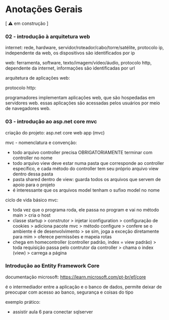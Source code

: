 # Anotações Gerais

[ ⚠️ em construção ]

### 02 - introdução à arquitetura web

internet: rede, hardware, servidor/roteador/cabo/torre/satélite, protocolo ip, independente da web, os dispositivos são identificados por ip

web: ferramenta, software, texto/imagem/vídeo/áudio, protocolo http, dependente da internet, informações são identificadas por url

arquitetura de aplicações web: 

protocolo http: 

programadores implementam aplicações web, que são hospedadas em servidores web. essas aplicações são acessadas pelos usuários por meio de navegadores web.


### 03 - introdução ao asp.net core mvc

criação do projeto: asp.net core web app (mvc)

mvc - nomenclatura e convenção: 
* todo arquivo controller precisa OBRIGATORIAMENTE terminar com controller no nome
* todo arquivo view deve estar numa pasta que corresponde ao controller específico, e cada método do controller tem seu próprio arquivo view dentro dessa pasta
* pasta shared dentro de view: guarda todos os arquivos que servem de apoio para o projeto
* é interessante que os arquivos model tenham o sufixo model no nome

ciclo de vida básico mvc: 
* toda vez que o programa roda, ele passa no program e vai no método main > cria o host
* classe startup > construtor > injetar iconfiguration > configuração de cookies > adiciona pacote mvc > método configure > confere se o ambiente é de desenvolvimento > se sim, joga a exceção diretamente para mim > oferece permissões e mapeia rotas
* chega em homecontroller (controller padrão, index = view padrão) > toda requisição passa pelo contrutor da controller > chama o index (view) > carrega a página

### Introdução ao Entity Framework Core

documentação microsoft: https://learn.microsoft.com/pt-br/ef/core

é o intermediador entre a aplicação e o banco de dados, permite deixar de preocupar com acesso ao banco, segurança e coisas do tipo

exemplo prático:
* assistir aula 6 para conectar sqlserver


